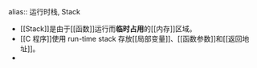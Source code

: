 alias:: 运行时栈, Stack

- [[Stack]]是由于[[函数]]运行而**临时占用**的[[内存]]区域。
- [[C 程序]]使用 run-time stack 存放[[局部变量]]、[[函数参数]]和[[返回地址]]。
-